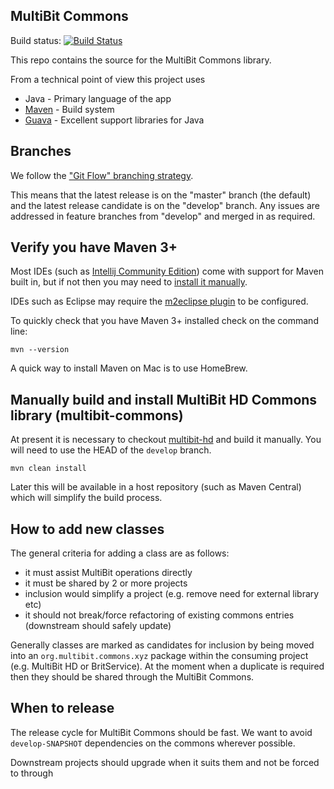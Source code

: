 ## MultiBit Commons

Build status: [![Build Status](https://travis-ci.org/bitcoin-solutions/multibit-commons.png?branch=develop)](https://travis-ci.org/bitcoin-solutions/multibit-commons)

This repo contains the source for the MultiBit Commons library.

From a technical point of view this project uses

* Java - Primary language of the app
* [Maven](http://maven.apache.org/) - Build system
* [Guava](https://github.com/google/guava) - Excellent support libraries for Java

## Branches

We follow the ["Git Flow" branching strategy](http://nvie.com/posts/a-successful-git-branching-model/).

This means that the latest release is on the "master" branch (the default) and the latest release candidate is on the "develop" branch.
Any issues are addressed in feature branches from "develop" and merged in as required.

## Verify you have Maven 3+

Most IDEs (such as [Intellij Community Edition](http://www.jetbrains.com/idea/download/)) come with support for Maven built in,
but if not then you may need to [install it manually](http://maven.apache.org/download.cgi).

IDEs such as Eclipse may require the [m2eclipse plugin](http://www.sonatype.org/m2eclipse) to be configured.

To quickly check that you have Maven 3+ installed check on the command line:

    mvn --version

A quick way to install Maven on Mac is to use HomeBrew.

## Manually build and install MultiBit HD Commons library (multibit-commons)

At present it is necessary to checkout [multibit-hd](https://github.com/bitcoin-solutions/multibit-commons/) and
build it manually. You will need to use the HEAD of the `develop` branch.

    mvn clean install

Later this will be available in a host repository (such as Maven Central) which will simplify the build process.

## How to add new classes

The general criteria for adding a class are as follows:

* it must assist MultiBit operations directly 
* it must be shared by 2 or more projects
* inclusion would simplify a project (e.g. remove need for external library etc)
* it should not break/force refactoring of existing commons entries (downstream should safely update)

Generally classes are marked as candidates for inclusion by being moved into an `org.multibit.commons.xyz` package within
the consuming project (e.g. MultiBit HD or BritService). At the moment when a duplicate is required then they should be shared
through the MultiBit Commons.

## When to release

The release cycle for MultiBit Commons should be fast. We want to avoid `develop-SNAPSHOT` dependencies on the commons
wherever possible.

Downstream projects should upgrade when it suits them and not be forced to through